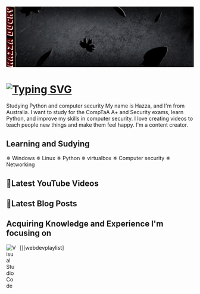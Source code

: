 ![design and Development](https://github.com/Duckysm/Duckysm/blob/main/360_F_492065380_eSlHdkdNBy6ArNkk5gV0Lme1qhvTosSI.png)



# <a href="https://git.io/typing-svg"><img src="https://readme-typing-svg.demolab.com?font=Fira+Code&weight=900&duration=7000&pause=1000&color=1DE4F7&background=9DFF2800&vCenter=true&random=false&width=435&lines=Hi+%F0%9F%91%8B%2C+Hazza+Ducky" alt="Typing SVG" /></a>

Studying Python and computer security 
My name is Hazza, and I'm from Australia. I want to study for the CompTaA A+ and Security exams, learn Python, and improve my skills in computer security. I love creating videos to teach people new things and make them feel happy. I'm a content creator.

## Learning and Sudying
✵ Windows 
✵ Linux
✵ Python 
✵ virtualbox
✵ Computer security
✵ Networking

## 💾Latest YouTube Videos

## 📕Latest Blog Posts

## Acquiring Knowledge and Experience I'm focusing on 
[<img align="left" alt="Visual Studio Code" width="26px" src="https://cdn.jsdelivr.net/gh/devicons/devicon/icons/vscode/vscode-original.svg" style="padding-right:10px;" />][webdevplaylist]






